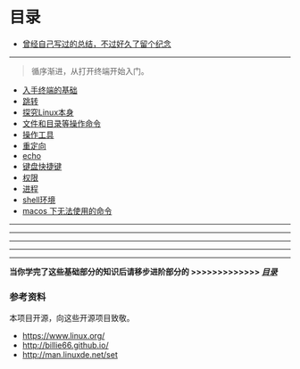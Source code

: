 # 目录
- [曾经自己写过的总结，不过好久了留个纪念](./oldSummary.md)
---
> 循序渐进，从打开终端开始入门。
- [入手终端的基础](./basic.md)
- [跳转](./jump.md)
- [探究Linux本身](./linux-itself.md)
- [文件和目录等操作命令](./file-contents.md)
- [操作工具](./tool.md)
- [重定向](./redirection.md)
- [echo](./echo.md)
- [键盘快捷键](./keyBord.md)
- [权限](./rights.md)
- [进程](./process.md)
- [shell环境](./shellEnvironment.md)
- [macos 下无法使用的命令](./basicOnlyLinux.md)
---
---
---
---
---
**当你学完了这些基础部分的知识后请移步进阶部分的 >>>>>>>>>>>>> *[目录](./plus/summary.md)***
### 参考资料
本项目开源，向这些开源项目致敬。
- https://www.linux.org/
- http://billie66.github.io/
- http://man.linuxde.net/set
